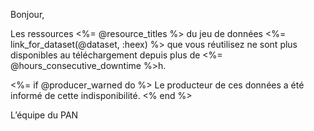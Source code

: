 Bonjour,

Les ressources <%= @resource_titles %> du jeu de données <%= link_for_dataset(@dataset, :heex) %> que vous réutilisez ne sont plus disponibles au téléchargement depuis plus de <%= @hours_consecutive_downtime %>h.

<%= if @producer_warned do %>
Le producteur de ces données a été informé de cette indisponibilité.
<% end %>

L’équipe du PAN

